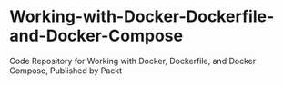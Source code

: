 # Working-with-Docker-Dockerfile-and-Docker-Compose
Code Repository for Working with Docker, Dockerfile, and Docker Compose, Published by Packt

